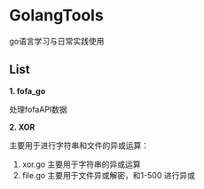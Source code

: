 # GolangTools

go语言学习与日常实践使用



## List


**1. fofa_go** 

处理fofaAPI数据 


**2. XOR** 

主要用于进行字符串和文件的异或运算：
1. xor.go     主要用于字符串的异或运算
2. file.go    主要用于文件异或解密，和1-500 进行异或